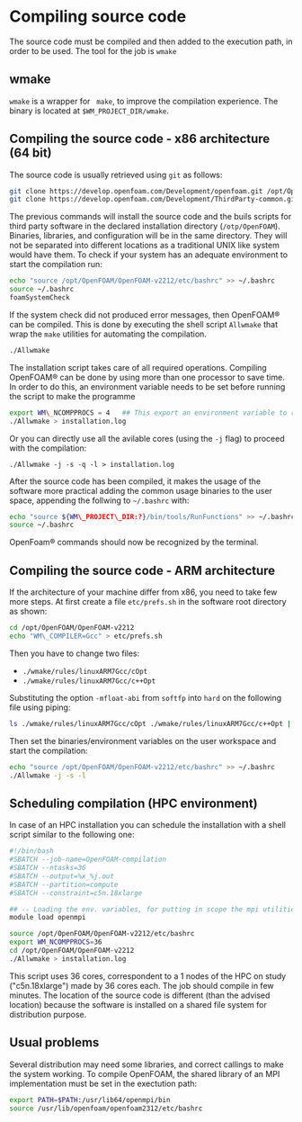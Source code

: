 # Compiling source code

The source code must be compiled and then added to the execution path, in order to be used. The tool for the 
job is ```wmake```

## wmake

```wmake``` is a wrapper for ``` make```, to improve the compilation 
experience. The binary is located at ```$WM_PROJECT_DIR/wmake```.

## Compiling the source code - x86 architecture (64 bit)

The source code is usually retrieved using ```git``` as follows:

```sh
git clone https://develop.openfoam.com/Development/openfoam.git /opt/OpenFOAM
git clone https://develop.openfoam.com/Development/ThirdParty-common.git /opt/OpenFOAM
```

The previous commands will install the source code and the buils scripts for 
third party software in the declared installation directory (```/otp/OpenFOAM```).
Binaries, libraries, and configuration will be in the same directory.
They will not be separated into different locations as a traditional
UNIX like system would have them. To check if your system has an adequate
environment to start the compilation run:

```sh
echo "source /opt/OpenFOAM/OpenFOAM-v2212/etc/bashrc" >> ~/.bashrc
source ~/.bashrc
foamSystemCheck
```

If the system check did not produced error messages, then OpenFOAM® can
be compiled. This is done by executing the shell script ```Allwmake``` that wrap
the ```make``` utilities for automating the compilation.

```sh
./Allwmake
```

The installation script takes care of all required operations.
Compiling OpenFOAM® can be done by using more than one processor to save
time. In order to do this, an environment variable needs to be set
before running the script to make the programme

```sh
export WM\_NCOMPPROCS = 4   ## This export an environment variable to run the compilation in 4 processors
./Allwmake > installation.log
```
Or you can directly use all the avilable cores (using the ```-j``` flag) to proceed with the compilation:

```shell-session
./Allwmake -j -s -q -l > installation.log
```
After the source code has been compiled, it makes the usage of the software more practical
adding the common usage binaries to the user space, appending the follwing to ```~/.bashrc``` with:

```sh
echo "source ${WM\_PROJECT\_DIR:?}/bin/tools/RunFunctions" >> ~/.bashrc
source ~/.bashrc
```
OpenFoam® commands should now be recognized by the terminal.

## Compiling the source code - ARM architecture

If the architecture of your machine differ from x86, you need to take few more steps. At first create 
a file ```etc/prefs.sh``` in the software root directory as shown:

```sh
cd /opt/OpenFOAM/OpenFOAM-v2212
echo "WM\_COMPILER=Gcc" > etc/prefs.sh
```

Then you have to change two files:

- ```./wmake/rules/linuxARM7Gcc/cOpt```
- ```./wmake/rules/linuxARM7Gcc/c++Opt```

Substituting the option ```-mfloat-abi``` from ```softfp``` into ```hard``` on the following file using piping:

```sh
ls ./wmake/rules/linuxARM7Gcc/cOpt ./wmake/rules/linuxARM7Gcc/c++Opt | xargs sed s/softfp/hard/g
```

Then set the binaries/environment variables on the user workspace and start the compilation:

```sh
echo "source /opt/OpenFOAM/OpenFOAM-v2212/etc/bashrc" >> ~/.bashrc
./Allwmake -j -s -l
```

## Scheduling compilation (HPC environment) 

In case of an HPC installation you can schedule
the installation with a shell script similar to the following one:

```sh
#!/bin/bash
#SBATCH --job-name=OpenFOAM-compilation
#SBATCH --ntasks=36
#SBATCH --output=%x_%j.out
#SBATCH --partition=compute
#SBATCH --constraint=c5n.18xlarge

## -- Loading the env. variables, for putting in scope the mpi utilities  -- #
module load openmpi

source /opt/OpenFOAM/OpenFOAM-v2212/etc/bashrc
export WM_NCOMPPROCS=36
cd /opt/OpenFOAM/OpenFOAM-v2212
./Allwmake > installation.log
```

This script uses 36 cores, correspondent to a 1 nodes of the HPC on study ("c5n.18xlarge") made 
by 36 cores each. The job should compile in few minutes.
The location of the source code is different (than the advised location) because the software is 
installed on a shared file system for distribution purpose.

## Usual problems

Several distribution may need some libraries, and correct callings to make the system working.
To compile OpenFOAM, the shared library of an MPI implementation must be set in the exectution path:

```sh
export PATH=$PATH:/usr/lib64/openmpi/bin
source /usr/lib/openfoam/openfoam2312/etc/bashrc
```


<!--  Script to show the footer   -->
<html>
<script
    src="https://code.jquery.com/jquery-3.3.1.js"
    integrity="sha256-2Kok7MbOyxpgUVvAk/HJ2jigOSYS2auK4Pfzbm7uH60="
    crossorigin="anonymous">
</script>
<script>
$(function(){
  $("#footer").load("../footers/footer_first_level_depth.html");
});
</script>
<body>
<div id="footer"></div>
</body>
</html>
